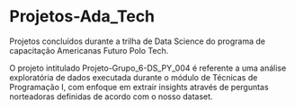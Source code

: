 # Projetos-Ada_Tech
Projetos concluídos durante a trilha de Data Science do programa de capacitação Americanas Futuro Polo Tech.

O projeto intitulado Projeto-Grupo_6-DS_PY_004 é referente a uma análise exploratória de dados executada durante o módulo de Técnicas de Programação I, com enfoque em extrair insights através de perguntas norteadoras definidas de acordo com o nosso dataset.
